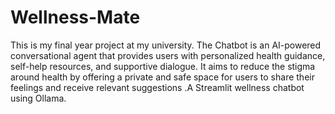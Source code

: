 # Wellness-Mate
This is my final year project at my university.
The Chatbot is an AI-powered conversational agent that provides users with personalized health guidance, self-help resources, and supportive dialogue. It aims to reduce the stigma around health by offering a private and safe space for users to share their feelings and receive relevant suggestions .A Streamlit wellness chatbot using Ollama.

